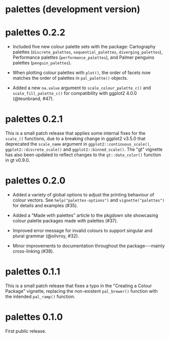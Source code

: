 # palettes (development version)

# palettes 0.2.2

- Included five new colour palette sets with the package: Cartography palettes (`discrete_palettes`, `sequential_palettes`, `diverging_palettes`), Performance palettes (`performance_palettes`), and Palmer penguins palettes (`penguin_palettes`).

- When plotting colour palettes with `plot()`, the order of facets now matches the order of palettes in `pal_palette()` objects.

- Added a new `na.value` argument to `scale_colour_palette_c()` and `scale_fill_palette_c()` for compatibility with ggplot2 4.0.0 (@teunbrand, #47).

# palettes 0.2.1

This is a small patch release that applies some internal fixes for the `scale_()` functions, due to a breaking change in ggplot2 v3.5.0 that deprecated the `scale_name` argument in `ggplot2::continuous_scale()`, `ggplot2::discrete_scale()` and `ggplot2::binned_scale()`. The "gt" vignette has also been updated to reflect changes to the `gt::data_color()` function in gt v0.9.0.

# palettes 0.2.0

- Added a variety of global options to adjust the printing behaviour of colour vectors. See `help("palettes-options")` and `vignette("palettes")` for details and examples (#35).

- Added a "Made with palettes" article to the pkgdown site showcasing colour palette packages made with palettes (#37).

- Improved error message for invalid colours to support singular and plural grammar (@olivroy, #32).

- Minor improvements to documentation throughout the package---mainly cross-linking (#38).

# palettes 0.1.1

This is a small patch release that fixes a typo in the "Creating a Colour Package" vignette, replacing the non-existent `pal_brewer()` function with the intended `pal_ramp()` function.

# palettes 0.1.0

First public release.
